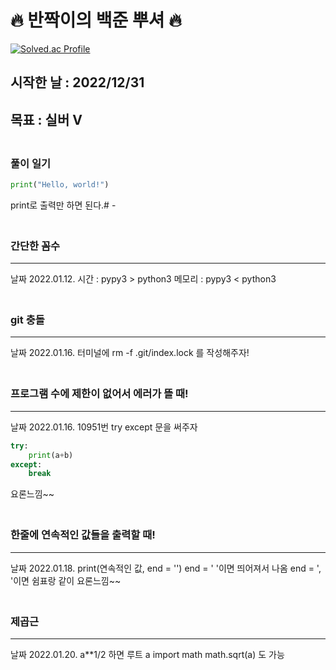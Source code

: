 # 🔥 반짝이의 백준 뿌셔 🔥

[![Solved.ac Profile](http://mazassumnida.wtf/api/v2/generate_badge?boj=junsang819
)](https://solved.ac/junsang819/)
<br>

## 시작한 날 : 2022/12/31
## 목표 : **실버 V**
### <br>풀이 일기
  
```python
print("Hello, world!")
```
print로 출력만 하면 된다.# -

### <br>간단한 꼼수
---
날짜 2022.01.12.
시간 : pypy3 > python3
메모리 : pypy3 < python3

### <br>git 충돌
---
날짜 2022.01.16.
터미널에 
rm -f .git/index.lock
를 작성해주자!

### <br>프로그램 수에 제한이 없어서 에러가 뜰 때!
---
날짜 2022.01.16.
10951번 
try except 문을 써주자
```python
try:
    print(a+b)
except:
    break
```
요론느낌~~

### <br>한줄에 연속적인 값들을 출력할 때!
---
날짜 2022.01.18.
print(연속적인 값, end = '')
end = ' '이면 띄어져서 나옴
end = ', '이면 쉼표랑 같이
요론느낌~~

### <br>제곱근
---
날짜 2022.01.20.
a**1/2 하면 루트 a
import math 
math.sqrt(a) 도 가능